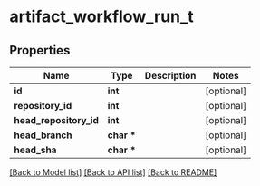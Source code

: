 # artifact_workflow_run_t

## Properties
Name | Type | Description | Notes
------------ | ------------- | ------------- | -------------
**id** | **int** |  | [optional] 
**repository_id** | **int** |  | [optional] 
**head_repository_id** | **int** |  | [optional] 
**head_branch** | **char \*** |  | [optional] 
**head_sha** | **char \*** |  | [optional] 

[[Back to Model list]](../README.md#documentation-for-models) [[Back to API list]](../README.md#documentation-for-api-endpoints) [[Back to README]](../README.md)


